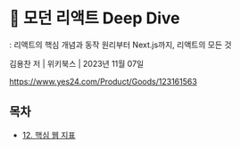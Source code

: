 # 📖 모던 리액트 Deep Dive

: 리액트의 핵심 개념과 동작 원리부터 Next.js까지, 리액트의 모든 것

김용찬 저 | 위키북스 | 2023년 11월 07일

https://www.yes24.com/Product/Goods/123161563

## 목차
- [12. 핵심 웹 지표](./12_core_web_vital.md)